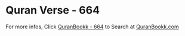 # Quran Verse - 664 

For more infos, Click [QuranBookk - 664](https://www.quranbookk.com/quran/search?q=664) to Search at [QuranBookk.com](http://quranbookk.com/)
